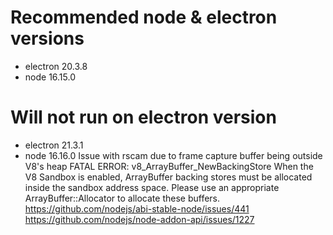 # Recommended node & electron versions
- electron 20.3.8
- node 16.15.0

# Will not run on electron version
- electron 21.3.1
- node 16.16.0
Issue with rscam due to frame capture buffer being outside V8's heap
FATAL ERROR: v8_ArrayBuffer_NewBackingStore When the V8 Sandbox is enabled, ArrayBuffer backing stores must be allocated inside the sandbox address space. Please use an appropriate ArrayBuffer::Allocator to allocate these buffers.
https://github.com/nodejs/abi-stable-node/issues/441
https://github.com/nodejs/node-addon-api/issues/1227



